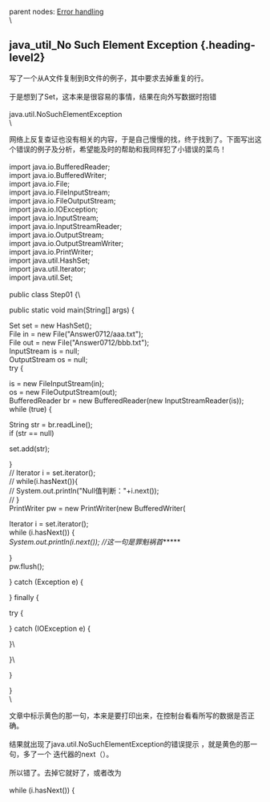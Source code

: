 parent nodes: [Error handling](Error%20handling.html)\
\

java\_util\_No Such Element Exception {.heading-level2}
-------------------------------------

写了一个从A文件复制到B文件的例子，其中要求去掉重复的行。\
 \
 于是想到了Set，这本来是很容易的事情，结果在向外写数据时抱错\
 \
 java.util.NoSuchElementException\
 \

网络上反复查证也没有相关的内容，于是自己慢慢的找，终于找到了。下面写出这个错误的例子及分析，希望能及时的帮助和我同样犯了小错误的菜鸟！\
 \
 import java.io.BufferedReader;\
 import java.io.BufferedWriter;\
 import java.io.File;\
 import java.io.FileInputStream;\
 import java.io.FileOutputStream;\
 import java.io.IOException;\
 import java.io.InputStream;\
 import java.io.InputStreamReader;\
 import java.io.OutputStream;\
 import java.io.OutputStreamWriter;\
 import java.io.PrintWriter;\
 import java.util.HashSet;\
 import java.util.Iterator;\
 import java.util.Set;\
 \
 public class Step01 {\

public static void main(String[] args) {

Set set = new HashSet();\
 File in = new File("Answer0712/aaa.txt");\
 File out = new File("Answer0712/bbb.txt");\
 InputStream is = null;\
 OutputStream os = null;\
 try {

is = new FileInputStream(in);\
 os = new FileOutputStream(out);\
 BufferedReader br = new BufferedReader(new InputStreamReader(is));\
 while (true) {

String str = br.readLine();\
 if (str == null)

set.add(str);

}\
 // Iterator i = set.iterator();\
 // while(i.hasNext()){\
 // System.out.println("Null值判断："+i.next());\
 // }\
 PrintWriter pw = new PrintWriter(new BufferedWriter(

Iterator i = set.iterator();\
 while (i.hasNext()) {\
 *System.out.println(i.next()); //这一句是罪魁祸首****\**

}\
 pw.flush();

} catch (Exception e) {

} finally {

try {

} catch (IOException e) {

}\

}\

}

}\
 \

文章中标示黄色的那一句，本来是要打印出来，在控制台看看所写的数据是否正确。\
 \
 结果就出现了java.util.NoSuchElementException的错误提示
，就是黄色的那一句，多了一个 迭代器的next（）。\
 \
 所以错了。去掉它就好了，或者改为\
 \
 while (i.hasNext()) {


